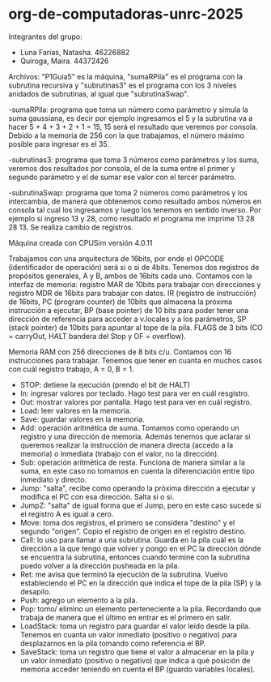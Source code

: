 # org-de-computadoras-unrc-2025

Integrantes del grupo: 
- Luna Farias, Natasha. 46226882
- Quiroga, Maira. 44372426
  
Archivos: "P1Guia5" es la máquina, "sumaRPila" es el programa con la subrutina recursiva y "subrutinas3" es el programa con los 3 niveles anidados de subrutinas, al igual que "subrutinaSwap".

-sumaRPila: programa que toma un número como parámetro y simula la suma gaussiana, es decir por ejemplo ingresamos el 5 y la subrutina va a hacer 5 + 4 + 3 + 2 + 1 = 15, 15 será el resultado que veremos por consola. Debido a la memoria de 256 con la que trabajamos, el número máximo posible para ingresar es el 35.

-subrutinas3: programa que toma 3 números como parámetros y los suma, veremos dos resultados por consola, el de la suma entre el primer y segundo parámetro y el de sumar ese valor con el tercer parámetro. 

-subrutinaSwap: programa que toma 2 números como parámetros y los intercambia, de manera que obtenemos como resultado ambos números en consola tal cual los ingresamos y luego los tenemos en sentido inverso. Por ejemplo si ingreso 13 y 28, como resultado el programa me imprime 13 28 28 13. Se realiza cambio de registros.

Máquina creada con CPUSim versión 4.0.11

Trabajamos con una arquitectura de 16bits, por ende el OPCODE (identificador de operación) será si o si de 4bits. Tenemos dos registros de propósitos generales, A y B, ambos de 16bits cada uno. Contamos con la interfaz de memoria: registro MAR de 10bits para trabajar con direcciones y registro MDR de 16bits para trabajar con datos. IR (registro de instrucción) de 16bits, PC (program counter) de 10bits que almacena la próxima instrucción a ejecutar, BP (base pointer) de 10 bits para poder tener una dirección de referencia para acceder a v.locales y a los parámetros, SP (stack pointer) de 10bits para apuntar al tope de la pila. FLAGS de 3 bits (CO = carryOut, HALT bandera del Stop y OF = overflow). 

Memoria RAM con 256 direcciones de 8 bits c/u.
Contamos con 16 instrucciones para trabajar. Tenemos que tener en cuanta en muchos casos con cuál registro trabajo, A = 0, B = 1.
- STOP: detiene la ejecución (prendo el bit de HALT)
- In: ingresar valores por teclado. Hago test para ver en cuál resgistro.
- Out: mostrar valores por pantalla. Hago test para ver en cuál registro. 
- Load: leer valores en la memoria.
- Save: guardar valores en la memoria.
- Add: operación aritmética de suma. Tomamos como operando un registro y una dirección de memoria. Además tenemos que aclarar si queremos realizar la instrucción de manera directa (accedo a la memoria) o inmediata (trabajo con el valor, no la dirección). 
- Sub: operación aritmética de resta. Funciona de manera similar a la suma, en este caso no tomamos en cuenta la diferenciación entre tipo inmediato y directo.
- Jump: "salta", recibe como operando la próxima dirección a ejecutar y modifica el PC con esa dirección. Salta si o si.
- JumpZ: "salta" de igual forma que el Jump, pero en este caso sucede si el registro A es igual a cero. 
- Move: toma dos registros, el primero se considera "destino" y el segundo "origen". Copio el registro de origen en el registro destino.
- Call: lo uso para llamar a una subrutina. Guarda en la pila cuál es la dirección a la que tengo que volver y pongo en el PC la dirección dónde se encuentra la subrutina, entonces cuando termine con la subrutina puedo volver a la dirección pusheada en la pila.
- Ret: me avisa que terminó la ejecución de la subrutina. Vuelvo estableciendo el PC en la dirección que indica el tope de la pila (SP) y la desapilo.
- Push: agrego un elemento a la pila.
- Pop: tomo/ elimino un elemento perteneciente a la pila. Recordando que trabaja de manera que el último en entrar es el primero en salir.
- LoadStack: toma un registro para guardar el valor leído desde la pila. Tenemos en cuanta un valor inmediato (positivo o negativo) para desplazarnos en la pila tomando como referencia el BP.
- SaveStack: toma un registro que tiene el valor a almacenar en la pila y un valor inmediato (positivo o negativo) que indica a qué posición de memoria acceder teniendo en cuenta el BP (guardo variables locales).
